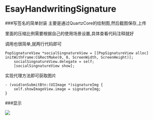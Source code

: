 # EsayHandwritingSignature
###写签名的简单封装
主要是通过QuartzCore的绘制图,然后截图保存,上传

里面的压缩比例需要根据自己的使用场景设置,具体查看代码注释就好

调用也很简单,就两行代码即可

```
PopSignatureView *socialSingnatureView = [[PopSignatureView alloc] initWithFrame:CGRectMake(0, 0, ScreenWidth, ScreenHeight)];
    socialSingnatureView.delegate = self;
    [socialSingnatureView show];
```

实现代理方法即可获取图片

```
- (void)onSubmitBtn:(UIImage *)signatureImg {
    self.showImageView.image = signatureImg;
}
```

###显示


![](https://ws1.sinaimg.cn/large/006tKfTcgy1flbmk9gq54j30he0todgi.jpg)

